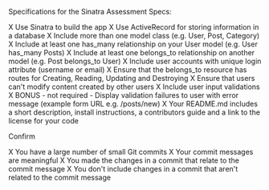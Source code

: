 Specifications for the Sinatra Assessment
Specs:

X Use Sinatra to build the app
X Use ActiveRecord for storing information in a database
X Include more than one model class (e.g. User, Post, Category)
X Include at least one has_many relationship on your User model (e.g. User has_many Posts)
X Include at least one belongs_to relationship on another model (e.g. Post belongs_to User)
X Include user accounts with unique login attribute (username or email)
X Ensure that the belongs_to resource has routes for Creating, Reading, Updating and Destroying
X Ensure that users can't modify content created by other users
X Include user input validations
X BONUS - not required - Display validation failures to user with error message (example form URL e.g. /posts/new)
X Your README.md includes a short description, install instructions, a contributors guide and a link to the license for your code

Confirm

X You have a large number of small Git commits
X Your commit messages are meaningful
X You made the changes in a commit that relate to the commit message
X You don't include changes in a commit that aren't related to the commit message
